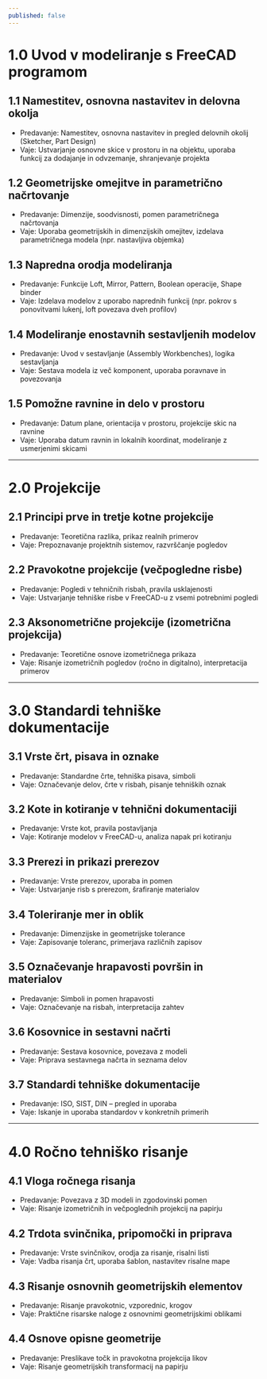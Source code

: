 ```yaml
---
published: false
---
```


# 1.0 Uvod v modeliranje s FreeCAD programom

## 1.1 Namestitev, osnovna nastavitev in delovna okolja

* Predavanje: Namestitev, osnovna nastavitev in pregled delovnih okolij (Sketcher, Part Design)
* Vaje: Ustvarjanje osnovne skice v prostoru in na objektu, uporaba funkcij za dodajanje in odvzemanje, shranjevanje projekta

## 1.2 Geometrijske omejitve in parametrično načrtovanje

* Predavanje: Dimenzije, soodvisnosti, pomen parametričnega načrtovanja
* Vaje: Uporaba geometrijskih in dimenzijskih omejitev, izdelava parametričnega modela (npr. nastavljiva objemka)

## 1.3 Napredna orodja modeliranja

* Predavanje: Funkcije Loft, Mirror, Pattern, Boolean operacije, Shape binder
* Vaje: Izdelava modelov z uporabo naprednih funkcij (npr. pokrov s ponovitvami lukenj, loft povezava dveh profilov)

## 1.4 Modeliranje enostavnih sestavljenih modelov

* Predavanje: Uvod v sestavljanje (Assembly Workbenches), logika sestavljanja
* Vaje: Sestava modela iz več komponent, uporaba poravnave in povezovanja

## 1.5 Pomožne ravnine in delo v prostoru

* Predavanje: Datum plane, orientacija v prostoru, projekcije skic na ravnine
* Vaje: Uporaba datum ravnin in lokalnih koordinat, modeliranje z usmerjenimi skicami

---

# 2.0 Projekcije

## 2.1 Principi prve in tretje kotne projekcije

* Predavanje: Teoretična razlika, prikaz realnih primerov
* Vaje: Prepoznavanje projektnih sistemov, razvrščanje pogledov

## 2.2 Pravokotne projekcije (večpogledne risbe)

* Predavanje: Pogledi v tehničnih risbah, pravila usklajenosti
* Vaje: Ustvarjanje tehniške risbe v FreeCAD-u z vsemi potrebnimi pogledi

## 2.3 Aksonometrične projekcije (izometrična projekcija)

* Predavanje: Teoretične osnove izometričnega prikaza
* Vaje: Risanje izometričnih pogledov (ročno in digitalno), interpretacija primerov

---

# 3.0 Standardi tehniške dokumentacije

## 3.1 Vrste črt, pisava in oznake

* Predavanje: Standardne črte, tehniška pisava, simboli
* Vaje: Označevanje delov, črte v risbah, pisanje tehniških oznak

## 3.2 Kote in kotiranje v tehnični dokumentaciji

* Predavanje: Vrste kot, pravila postavljanja
* Vaje: Kotiranje modelov v FreeCAD-u, analiza napak pri kotiranju

## 3.3 Prerezi in prikazi prerezov

* Predavanje: Vrste prerezov, uporaba in pomen
* Vaje: Ustvarjanje risb s prerezom, šrafiranje materialov

## 3.4 Toleriranje mer in oblik

* Predavanje: Dimenzijske in geometrijske tolerance
* Vaje: Zapisovanje toleranc, primerjava različnih zapisov

## 3.5 Označevanje hrapavosti površin in materialov

* Predavanje: Simboli in pomen hrapavosti
* Vaje: Označevanje na risbah, interpretacija zahtev

## 3.6 Kosovnice in sestavni načrti

* Predavanje: Sestava kosovnice, povezava z modeli
* Vaje: Priprava sestavnega načrta in seznama delov

## 3.7 Standardi tehniške dokumentacije

* Predavanje: ISO, SIST, DIN – pregled in uporaba
* Vaje: Iskanje in uporaba standardov v konkretnih primerih

---

# 4.0 Ročno tehniško risanje

## 4.1 Vloga ročnega risanja

* Predavanje: Povezava z 3D modeli in zgodovinski pomen
* Vaje: Risanje izometričnih in večpoglednih projekcij na papirju

## 4.2 Trdota svinčnika, pripomočki in priprava

* Predavanje: Vrste svinčnikov, orodja za risanje, risalni listi
* Vaje: Vadba risanja črt, uporaba šablon, nastavitev risalne mape

## 4.3 Risanje osnovnih geometrijskih elementov

* Predavanje: Risanje pravokotnic, vzporednic, krogov
* Vaje: Praktične risarske naloge z osnovnimi geometrijskimi oblikami

## 4.4 Osnove opisne geometrije

* Predavanje: Preslikave točk in pravokotna projekcija likov
* Vaje: Risanje geometrijskih transformacij na papirju
